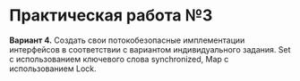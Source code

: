 # Практическая работа №3
**Вариант 4.**
Создать свои потокобезопасные имплементации интерфейсов в соответствии с вариантом индивидуального задания.
Set с использованием ключевого слова synchronized, Map с использованием Lock.